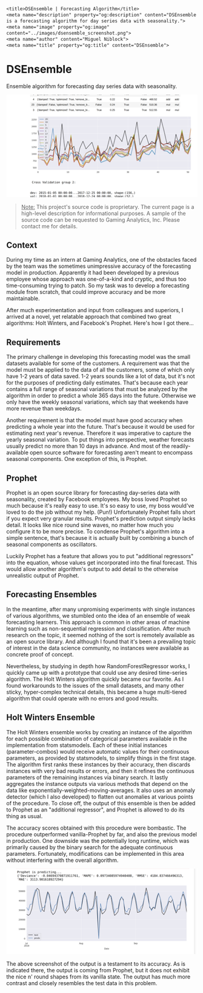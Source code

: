     <title>DSEnsemble | Forecasting Algorithm</title>
    <meta name="description" property="og:description" content="DSEnsemble is a forecasting algorithm for day series data with seasonality.">
    <meta name="image" property="og:image" content="../images/dsensemble_screenshot.png">
    <meta name="author" content="Miguel Niblock">
    <meta name="title" property="og:title" content="DSEnsemble">

# DSEnsemble

Ensemble algorithm for forecasting day series data with seasonality.

<span class="image main"><img src="../images/dsensemble_screenshot.png" alt="" /></span>

> <u>Note:</u> This project's source code is proprietary. The current page is a high-level description for informational purposes. A sample of the source code can be requested to Gaming Analytics, Inc. Please contact me for details.

## Context

During my time as an intern at Gaming Analytics, one of the obstacles faced by the team was the sometimes unimpressive accuracy of the forecasting model in production. Apparently it had been developed by a previous employee whose approach was one-of-a-kind and cryptic, and thus too time-consuming trying to patch. So my task was to develop a forecasting module from scratch, that could improve accuracy and be more maintainable.

After much experimentation and input from colleagues and superiors, I arrived at a novel, yet relatable approach that combined two great algorithms: Holt Winters, and Facebook's Prophet. Here's how I got there...

## Requirements

The primary challenge in developing this forecasting model was the small datasets available for some of the customers. A requirement was that the model must be applied to the data of all the customers, some of which only have 1-2 years of data saved. 1-2 years sounds like a lot of data, but it's not for the purposes of predicting daily estimates. That's because each year contains a full range of seasonal variations that must be analyzed by the algorithm in order to predict a whole 365 days into the future. Otherwise we only have the weekly seasonal variations, which say that weekends have more revenue than weekdays.

Another requirement is that the model must have good accuracy when predicting a whole year into the future. That's because it would be used for estimating next year's revenue. Therefore it was imperative to capture the yearly seasonal variation. To put things into perspective, weather forecasts usually predict no more than 10 days in advance. And most of the readily-available open source software for forecasting aren't meant to encompass seasonal components. One exception of this, is Prophet.

## Prophet

Prophet is an open source library for forecasting day-series data with seasonality, created by Facebook employees. My boss loved Prophet so much because it's really easy to use. It's so easy to use, my boss would've loved to do the job without my help. (Pun!) Unfortunately Prophet falls short if you expect very granular results. Prophet's prediction output simply lacks detail. It looks like nice round sine waves, no matter how much you configure it to be more precise. To condense Prophet's algorithm into a simple sentence, that's because it is actually built by combining a bunch of seasonal components as oscillators.

Luckily Prophet has a feature that allows you to put "additional regressors" into the equation, whose values get incorporated into the final forecast. This would allow another algorithm's output to add detail to the otherwise unrealistic output of Prophet. 

## Forecasting Ensembles

In the meantime, after many unpromising experiments with single instances of various algorithms, we stumbled onto the idea of an ensemble of weak forecasting learners. This approach is common in other areas of machine learning such as non-sequential regression and classification. After much research on the topic, it seemed nothing of the sort is remotely available as an open source library. And although I found that it's been a prevailing topic of interest in the data science community, no instances were available as concrete proof of concept. 

Nevertheless, by studying in depth how RandomForestRegressor works, I quickly came up with a prototype that could use any desired time-series algorithm. The Holt Winters algorithm quickly became our favorite. As I found workarounds to the issues of the small datasets, and many other sticky, hyper-complex technical details, this became a huge multi-tiered algorithm that could operate with no errors and good results.

## Holt Winters Ensemble

The Holt Winters ensemble works by creating an instance of the algorithm for each possible combination of categorical parameters available in the implementation from statsmodels. Each of these initial instances (parameter-combos) would receive automatic values for their continuous parameters, as provided by statsmodels, to simplify things in the first stage. The algorithm first ranks these instances by their accuracy, then discards instances with very bad results or errors, and then it refines the continuous parameters of the remaining instances via binary search. It lastly aggregates the instance outputs via various methods that depend on the data like exponentially-weighted-moving-averages. It also uses an anomaly detector (which I also developed) to flatten out anomalies at various points of the procedure. To close off, the output of this ensemble is then be added to Prophet as an "additional regressor", and Prophet is allowed to do its thing as usual. 

The accuracy scores obtained with this procedure were bombastic. The procedure outperformed vanilla-Prophet by far, and also the previous model in production. One downside was the potentially long runtime, which was primarily caused by the binary search for the adequate continuous parameters. Fortunately, modifications can be implemented in this area without interfering with the overall algorithm. 

<span class="image main"><img src="../images/dsensemble_output.png" alt="" /></span>

The above screenshot of the output is a testament to its accuracy. As is indicated there, the output is coming from Prophet, but it does not exhibit the nice n' round shapes from its vanilla state. The output has much more contrast and closely resembles the test data in this problem.